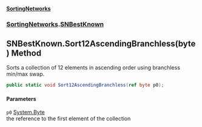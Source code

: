 #### [SortingNetworks](index.md 'index')
### [SortingNetworks](SortingNetworks.md 'SortingNetworks').[SNBestKnown](SortingNetworks_SNBestKnown.md 'SortingNetworks.SNBestKnown')
## SNBestKnown.Sort12AscendingBranchless(byte) Method
Sorts a collection of 12 elements in ascending order using branchless min/max swap.  
```csharp
public static void Sort12AscendingBranchless(ref byte p0);
```
#### Parameters
<a name='SortingNetworks_SNBestKnown_Sort12AscendingBranchless(byte)_p0'></a>
`p0` [System.Byte](https://docs.microsoft.com/en-us/dotnet/api/System.Byte 'System.Byte')  
the reference to the first element of the collection
  
